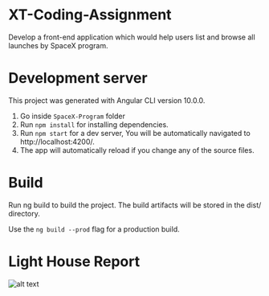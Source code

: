 # XT-Coding-Assignment
 Develop  a front-end application which would help users list and browse all launches by SpaceX program.

<!-- How to run code -->
# Development server
This project was generated with Angular CLI version 10.0.0.

1. Go inside `SpaceX-Program` folder
2. Run `npm install` for installing dependencies.
3. Run `npm start` for a dev server, You will be automatically navigated to http://localhost:4200/.
4. The app will automatically reload if you change any of the source files.
 
 # Build
Run ng build to build the project. The build artifacts will be stored in the dist/ directory.

Use the `ng build --prod` flag for a production build.

# Light House Report  

![alt text](https://github.com/vishal1211/XT-Coding-Assignment/blob/master/LightHouse%20Reports/desktop1.png)
